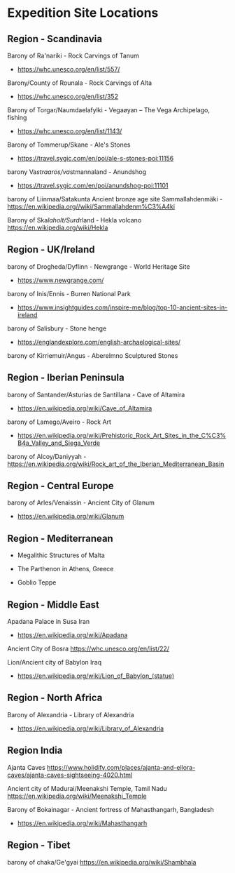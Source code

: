 # Expedition Site Locations

## Region - Scandinavia
Barony of Ra'nariki - Rock Carvings of Tanum
- https://whc.unesco.org/en/list/557/

Barony/County of Rounala - Rock Carvings of Alta
- https://whc.unesco.org/en/list/352

Barony of Torgar/Naumdaelafylki - Vegaøyan – The Vega Archipelago, fishing
- https://whc.unesco.org/en/list/1143/

Barony of Tommerup/Skane - Ale's Stones
- https://travel.sygic.com/en/poi/ale-s-stones-poi:11156

barony Va*straaros/va*stmannaland - Anundshog
- https://travel.sygic.com/en/poi/anundshog-poi:11101

barony of Liinmaa/Satakunta
Ancient bronze age site Sammallahdenmäki - https://en.wikipedia.org//wiki/Sammallahdenm%C3%A4ki

Barony of Ska*laholt/Surd*rland - Hekla volcano
https://en.wikipedia.org/wiki/Hekla

## Region - UK/Ireland

barony of Drogheda/Dyflinn - Newgrange - World Heritage Site
- https://www.newgrange.com/

barony of Inis/Ennis - Burren National Park
- https://www.insightguides.com/inspire-me/blog/top-10-ancient-sites-in-ireland

barony of Salisbury - Stone henge
- https://englandexplore.com/english-archaelogical-sites/

barony of Kirriemuir/Angus - Aberelmno Sculptured Stones

## Region - Iberian Peninsula

barony of Santander/Asturias de Santillana - Cave of Altamira
- https://en.wikipedia.org/wiki/Cave_of_Altamira

barony of Lamego/Aveiro - Rock Art
- https://en.wikipedia.org/wiki/Prehistoric_Rock_Art_Sites_in_the_C%C3%B4a_Valley_and_Siega_Verde

barony of Alcoy/Daniyyah - https://en.wikipedia.org/wiki/Rock_art_of_the_Iberian_Mediterranean_Basin

## Region - Central Europe

barony of Arles/Venaissin - Ancient City of Glanum
- https://en.wikipedia.org/wiki/Glanum


## Region - Mediterranean

- Megalithic Structures of Malta

- The Parthenon in Athens, Greece

- Goblio Teppe

## Region - Middle East

Apadana Palace in Susa Iran
- https://en.wikipedia.org/wiki/Apadana

Ancient City of Bosra
https://whc.unesco.org/en/list/22/

Lion/Ancient city of Babylon Iraq
- https://en.wikipedia.org/wiki/Lion_of_Babylon_(statue)


## Region - North Africa

Barony of Alexandria - Library of Alexandria 
- https://en.wikipedia.org/wiki/Library_of_Alexandria

## Region India

Ajanta Caves
https://www.holidify.com/places/ajanta-and-ellora-caves/ajanta-caves-sightseeing-4020.html

Ancient city of Madurai/Meenakshi Temple, Tamil Nadu
https://en.wikipedia.org/wiki/Meenakshi_Temple

Barony of Bokainagar - Ancient fortress of Mahasthangarh, Bangladesh
- https://en.wikipedia.org/wiki/Mahasthangarh


## Region - Tibet

barony of chaka/Ge'gyai
https://en.wikipedia.org/wiki/Shambhala
